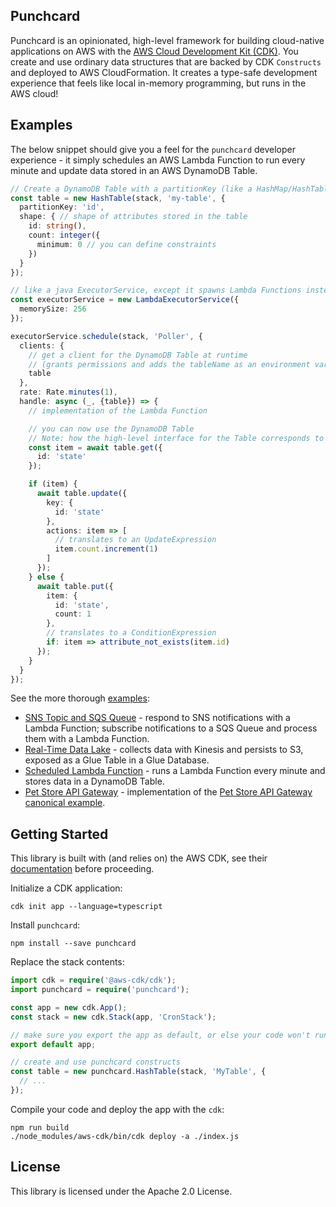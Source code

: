 ## Punchcard

Punchcard is an opinionated, high-level framework for building cloud-native applications on AWS with the [AWS Cloud Development Kit (CDK)](https://github.com/awslabs/aws-cdk). You create and use ordinary data structures that are backed by CDK `Constructs` and deployed to AWS CloudFormation. It creates a type-safe development experience that feels like local in-memory programming, but runs in the AWS cloud!

## Examples

The below snippet should give you a feel for the `punchcard` developer experience - it simply schedules an AWS Lambda Function to run every minute and update data stored in an AWS DynamoDB Table.

```ts
// Create a DynamoDB Table with a partitionKey (like a HashMap/HashTable)
const table = new HashTable(stack, 'my-table', {
  partitionKey: 'id',
  shape: { // shape of attributes stored in the table
    id: string(),
    count: integer({
      minimum: 0 // you can define constraints
    })
  }
});

// like a java ExecutorService, except it spawns Lambda Functions instead of Threads
const executorService = new LambdaExecutorService({
  memorySize: 256
});

executorService.schedule(stack, 'Poller', {
  clients: {
    // get a client for the DynamoDB Table at runtime
    // (grants permissions and adds the tableName as an environment variable)
    table
  },
  rate: Rate.minutes(1),
  handle: async (_, {table}) => {
    // implementation of the Lambda Function

    // you can now use the DynamoDB Table
    // Note: how the high-level interface for the Table corresponds to its definition
    const item = await table.get({
      id: 'state'
    });

    if (item) {
      await table.update({
        key: {
          id: 'state'
        },
        actions: item => [
          // translates to an UpdateExpression
          item.count.increment(1)
        ]
      });
    } else {
      await table.put({
        item: {
          id: 'state',
          count: 1
        },
        // translates to a ConditionExpression
        if: item => attribute_not_exists(item.id)
      });
    }
  }
});
```

See the more thorough [examples](examples/lib):
* [SNS Topic and SQS Queue](examples/lib/topic-and-queue.ts) - respond to SNS notifications with a Lambda Function; subscribe notifications to a SQS Queue and process them with a Lambda Function.
* [Real-Time Data Lake](examples/lib/data-lake.ts) - collects data with Kinesis and persists to S3, exposed as a Glue Table in a Glue Database.
* [Scheduled Lambda Function](examples/lib/scheduled-function.ts) - runs a Lambda Function every minute and stores data in a DynamoDB Table.
* [Pet Store API Gateway](examples/lib/pet-store-apigw.ts) - implementation of the [Pet Store API Gateway canonical example](https://docs.aws.amazon.com/apigateway/latest/developerguide/api-gateway-create-api-from-example.html).

## Getting Started 

This library is built with (and relies on) the AWS CDK, see their [documentation](https://docs.aws.amazon.com/cdk/latest/guide/what-is.html) before proceeding.

Initialize a CDK application:
```shell
cdk init app --language=typescript
```

Install `punchcard`:

```shell
npm install --save punchcard
```

Replace the stack contents:

```ts
import cdk = require('@aws-cdk/cdk');
import punchcard = require('punchcard');

const app = new cdk.App();
const stack = new cdk.Stack(app, 'CronStack');

// make sure you export the app as default, or else your code won't run at runtime
export default app;

// create and use punchcard constructs
const table = new punchcard.HashTable(stack, 'MyTable', {
  // ...
});
```

Compile your code and deploy the app with the `cdk`:

```shell
npm run build
./node_modules/aws-cdk/bin/cdk deploy -a ./index.js
```

## License

This library is licensed under the Apache 2.0 License. 
